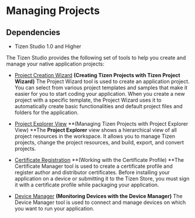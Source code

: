 # Managing Projects
## Dependencies

- Tizen Studio 1.0 and Higher


The Tizen Studio provides the following set of tools to help you create and manage your native application projects:

- [Project Creation Wizard](project-wizard-n.md) **(Creating Tizen Projects with Tizen Project Wizard)** The Project Wizard tool is used to create an application project. You can select from various project templates and samples that make it easier for you to start coding your application. When you create a new project with a specific template, the Project Wizard uses it to automatically create basic functionalities and default project files and folders for the application.

- [Project Explorer View](project-explorer-view-n.md) **(Managing Tizen Projects with Project Explorer View) **The **Project Explorer** view shows a hierarchical view of all project resources in the workspace. It allows you to manage Tizen projects, change the project resources, and build, export, and convert projects.

- [Certificate Registration](../common-tools/certificate-registration.md) **(Working with the Certificate Profile) **The Certificate Manager tool is used to create a certificate profile and register author and distributor certificates. Before installing your application on a device or submitting it to the Tizen Store, you must sign it with a certificate profile while packaging your application.

- [Device Manager](../common_tools/device_manager.md) **(Monitoring Devices with the Device Manager)**  The Device Manager tool is used to connect and manage devices on which you want to run your application.

